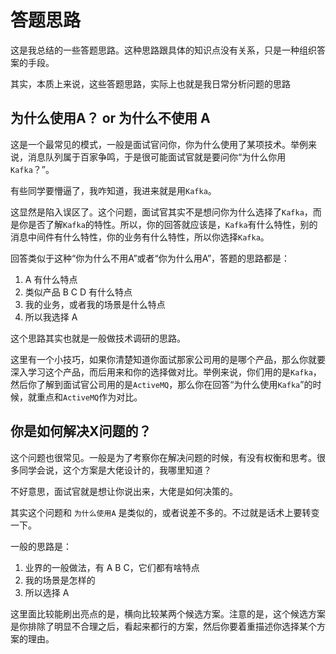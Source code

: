 # 答题思路

这是我总结的一些答题思路。这种思路跟具体的知识点没有关系，只是一种组织答案的手段。

其实，本质上来说，这些答题思路，实际上也就是我日常分析问题的思路

## 为什么使用A？ or 为什么不使用 A

这是一个最常见的模式，一般是面试官问你，你为什么使用了某项技术。举例来说，消息队列属于百家争鸣，于是很可能面试官就是要问你“为什么你用`Kafka`？”。

有些同学要懵逼了，我咋知道，我进来就是用`Kafka`。

这显然是陷入误区了。这个问题，面试官其实不是想问你为什么选择了`Kafka`，而是你是否了解`Kafka`的特性。所以，你的回答就应该是，`Kafka`有什么特性，别的消息中间件有什么特性，你的业务有什么特性，所以你选择`Kafka`。

回答类似于这种“你为什么不用A”或者“你为什么用A”，答题的思路都是：
1. A 有什么特点
2. 类似产品 B C D 有什么特点
3. 我的业务，或者我的场景是什么特点
4. 所以我选择 A

这个思路其实也就是一般做技术调研的思路。

这里有一个小技巧，如果你清楚知道你面试那家公司用的是哪个产品，那么你就要深入学习这个产品，而后用来和你的选择做对比。举例来说，你们用的是`Kafka`，然后你了解到面试官公司用的是`ActiveMQ`，那么你在回答“为什么使用`Kafka`”的时候，就重点和`ActiveMQ`作为对比。


## 你是如何解决X问题的？

这个问题也很常见。一般是为了考察你在解决问题的时候，有没有权衡和思考。很多同学会说，这个方案是大佬设计的，我哪里知道？

不好意思，面试官就是想让你说出来，大佬是如何决策的。

其实这个问题和 `为什么使用A` 是类似的，或者说差不多的。不过就是话术上要转变一下。

一般的思路是：
1. 业界的一般做法，有 A B C，它们都有啥特点
2. 我的场景是怎样的
3. 所以选择 A

这里面比较能刷出亮点的是，横向比较某两个候选方案。注意的是，这个候选方案是你排除了明显不合理之后，看起来都行的方案，然后你要着重描述你选择某个方案的理由。